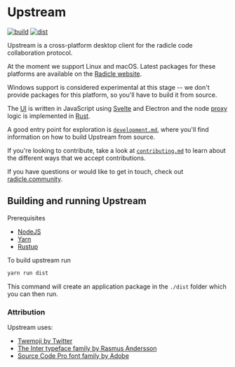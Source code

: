 # Upstream

[![build][bb]][bu]
[![dist][db]][dd]

Upstream is a cross-platform desktop client for the radicle code collaboration
protocol.

At the moment we support Linux and macOS. Latest packages for these platforms
are available on the [Radicle website][rw].

Windows support is considered experimental at this stage -- we don't provide
packages for this platform, so you'll have to build it from source.

The [UI][ui] is written in JavaScript using [Svelte][sv] and Electron and the
node [proxy][pr] logic is implemented in [Rust][ru].

A good entry point for exploration is [`development.md`][de], where you'll find
information on how to build Upstream from source.

If you're looking to contribute, take a look at [`contributing.md`][co] to
learn about the different ways that we accept contributions.

If you have questions or would like to get in touch, check out
[radicle.community][rc].

## Building and running Upstream

Prerequisites

* [NodeJS](https://nodejs.org/en/)
* [Yarn](https://yarnpkg.com/getting-started/install)
* [Rustup](https://github.com/rust-lang/rustup)

To build upstream run

```bash
yarn run dist
```

This command will create an application package in the `./dist` folder which
you can then run.

### Attribution

Upstream uses:
  - [Twemoji by Twitter][tw]
  - [The Inter typeface family by Rasmus Andersson][ra]
  - [Source Code Pro font family by Adobe][so]


[bb]: https://github.com/radicle-dev/radicle-upstream/actions/workflows/build.yaml/badge.svg
[bu]: https://github.com/radicle-dev/radicle-upstream/actions/workflows/build.yaml
[co]: docs/contributing.md
[db]: https://github.com/radicle-dev/radicle-upstream/actions/workflows/dist.yaml/badge.svg
[dd]: https://github.com/radicle-dev/radicle-upstream/actions/workflows/dist.yaml
[de]: docs/development.md
[pr]: proxy
[ra]: https://rsms.me/inter
[rc]: https://radicle.community
[ru]: https://www.rust-lang.org
[rw]: https://radicle.xyz/downloads.html
[so]: https://adobe-fonts.github.io/source-code-pro
[st]: https://buildkite.com/monadic/radicle-upstream
[sv]: https://svelte.dev
[tw]: https://twemoji.twitter.com
[ui]: ui
